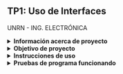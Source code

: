 ## TP1: Uso de Interfaces
UNRN - ING. ELECTRÓNICA

<details>
<summary><b>Información acerca de proyecto</b></summary>
  
* **Autores:**
    * Pojmaevich Mirko (mirkopoj@gmail.com) 
    * Torletti Lara (lara.a.torletti@gmail.com)

* **Materia:**
    Arquitectura de Software - B5647

* **Profesor:**
    Martín Morixe
</details>

<details>

<summary><b>Objetivo de proyecto</b></summary>

* Diseñar e implementar un programa que tenga un interfaz pila (StackInterface) y dos implementaciones:
  * una con memoria estática (FixedArrayStack) 
  * otra con memoria dinámica (DynamicMemStack)
   
* Escribir una clase Vehiculo que sea apilable.
* Escribir una clase StackUser que use la pila:
  * método para cargar la pila
  * método para consumir los elementos e imprimir sus datos
    
![Consigna](/consigna/imagenconsigna.png)
 </details>
 
<details>
<summary><b>Instrucciones de uso</b></summary>
Aca irian las instrucciones de uso cuando estén
</details>

<details>
<summary><b>Pruebas de programa funcionando</b></summary>
Aca irian las pruebas cuando esten
</details>

